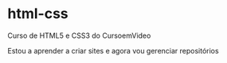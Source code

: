 # html-css
 Curso de HTML5 e CSS3 do CursoemVideo
 
 Estou a aprender a criar sites e agora vou gerenciar repositórios
